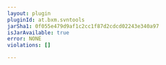 ```yaml
---
layout: plugin
pluginId: at.bxm.svntools
jarSha1: 0f055e479d9af1c2cc1f87d2cdcd02243e340a97
isJarAvailable: true
error: NONE
violations: []

---
```

